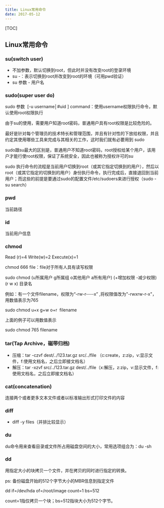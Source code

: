 ```yaml
---
title: Linux常用命令
date: 2017-05-12
---
```


[TOC]

## Linux常用命令

### su(switch user)

- 不加参数，默认切换到root，但此时并没有改变root的登录环境
- su -：表示切换到root并改变到root的环境（可用pwd验证）
- su 参数 - 用户名

### sudo(super user do)

sudo 参数  [-u username│#uid ] command：使用username权限执行命令，默认使用root权限执行

由于su的使用，需要用户知道root密码，普通用户具有root权限是比较危险的。

最好是针对每个管理员的技术特长和管理范围，并且有针对性的下放给权限，并且约定其使用哪些工具来完成与其相关的工作，这时我们就有必要用到 sudo

sudo跟su最大的区别是，普通用户不知道root密码，root授权给某个用户，该用户才能行使root权限，保证了系统安全，因此也被称为授权许可的su

sudo 执行命令的流程是当前用户切换到root（或其它指定切换到的用户），然后以root（或其它指定的切换到的用户）身份执行命令，执行完成后，直接退回到当前用户；而这些的前提是要通过sudo的配置文件/etc/sudoers来进行授权（sudo -su search）

### pwd

当前路径

### id

当前用户信息

### chmod

Read (r)=4  Write(w)=2  Execute(x)=1

chmod 666 file：file对于所有人具有读写权限

sudo chmod (u所属用户 g所属组 o其他用户 a所有用户)  (+增加权限 -减少权限) (r w x) 目录名

例如：有一个文件filename，权限为“-rw-r----x” ,将权限值改为"-rwxrw-r-x"，用数值表示为765

sudo chmod u+x g+w o+r  filename

上面的例子可以用数值表示

sudo chmod 765 filename

### tar(Tap Archive，磁带归档)

- 压缩：tar -czvf    dest/../123.tar.gz    src/../file （c:create，z:zip，v:显示文件，f:使用文档名，之后立即接文档名）
- 解压：tar -xzvf   src/../123.tar.gz    dest/../file（x:解压，z:zip，v:显示文件，f:使用文档名，之后立即接文档名）

### cat(concatenation)

连接两个或者更多文本文件或者以标准输出形式打印文件的内容

### diff

- diff -y files（并排比较显示）


### du

du命令用来查看目录或文件所占用磁盘空间的大小，常用选项组合为：du -sh

### dd

用指定大小的块拷贝一个文件，并在拷贝的同时进行指定的转换。

ps: 备份磁盘开始的512个字节大小的MBR信息到指定文件

dd if=/dev/hda of=/root/image count=1 bs=512

count=1指仅拷贝一个块；bs=512指块大小为512个字节。

